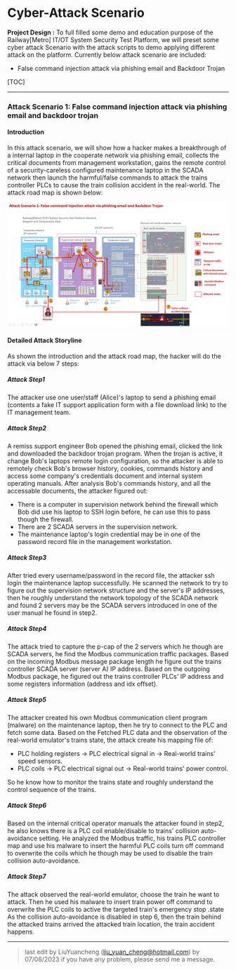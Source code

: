# Cyber-Attack Scenario

**Project Design :** To full filled some demo and education purpose of the Railway[Metro] IT/OT System Security Test Platform, we will preset some cyber attack Scenario with the attack scripts to demo applying different attack on the platform. Currently below attack scenario are included: 

- False command injection attack via phishing email and Backdoor Trojan

[TOC]

------

### Attack Scenario 1: False command injection attack via phishing email and backdoor trojan

#### Introduction 

In this attack scenario, we will show how a hacker makes a breakthrough of a internal laptop in the cooperate network via phishing email, collects the critical documents from management workstation, gains the remote control of a security-careless configured maintenance laptop in the SCADA network then launch the harmful/false commands to attack the trains controller PLCs to cause the train collision accident in the real-world. The attack road map is shown below:

![](img/falseCmdInjection.png)

#### Detailed Attack Storyline

As shown the introduction and the attack road map, the hacker will do the attack via below 7 steps: 

##### Attack Step1

The attacker use one user/staff (Alice)'s laptop to send a phishing email (contents a fake IT support application form with a file download link)  to the IT management team. 

##### Attack Step2

A remiss support engineer Bob opened the phishing email, clicked the link and downloaded the backdoor trojan program. When the trojan is active, it change Bob's laptops remote login configuration, so the attacker is able to remotely check Bob's browser history,  cookies,  commands history and access some company's credentials document and internal system operating manuals. After analysis Bob's commands history, and all the accessable documents, the attacker figured out: 

- There is a computer in supervision network behind the firewall which Bob did use his laptop to SSH login before, he can use this to pass though the firewall. 
- There are 2 SCADA servers in the supervision network. 
- The maintenance laptop's login credential may be in one of the password record file in the management workstation. 

##### Attack Step3

After tried every username/password in the record file, the attacker ssh login the maintenance laptop successfully. He scanned the network to try to figure out the supervision network structure and the server's IP addresses, then he roughly understand the network topology of the SCADA network and found 2 servers may be the SCADA servers introduced in one of the user manual he found in step2. 

##### Attack Step4

The attack tried to capture the p-cap of the 2 servers which he though are SCADA servers, he find the Modbus communication traffic packages. Based on the incoming Modbus message package  length he figure out the trains controller SCADA server (server A) IP address. Based on the  outgoing Modbus package, he figured out the trains controller PLCs' IP address and some registers information (address and idx offset).

##### Attack Step5

The attacker created his own Modbus communication client program (malware) on the maintenance laptop, then he try to connect to the PLC and fetch some data. Based on the Fetched PLC data and the observation of the real-world emulator's trains state, the attack create his mapping file of: 

- PLC holding registers -> PLC electrical signal in -> Real-world trains' speed sensors. 
- PLC coils -> PLC electrical signal out -> Real-world trains' power control. 

So he know how to monitor the trains state and roughly understand the control sequence of the trains.

##### Attack Step6

Based on the internal critical operator manuals the attacker found in step2, he also knows there is a PLC coil enable/disable to trains' collision auto-avoidance setting. He analyzed the Modbus traffic, his trains PLC controller map and use his malware to insert the harmful PLC coils turn off command to  overwrite the coils which he though may be used to disable the train collision auto-avoidance. 

##### Attack Step7

The attack observed the real-world emulator, choose the train he want to attack. Then he used his malware to insert train power off command to overwrite the PLC coils to active the targeted train's emergency stop .state As the collision auto-avoidance is disabled in step 6, then the train behind the attacked trains arrived the attacked train location, the train accident happens. 





------

> last edit by LiuYuancheng (liu_yuan_cheng@hotmail.com) by 07/08/2023 if you have any problem, please send me a message. 

